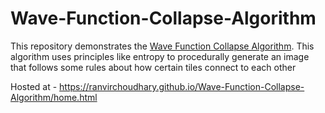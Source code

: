 # Wave-Function-Collapse-Algorithm
This repository demonstrates the <a href="https://en.wikipedia.org/wiki/Wave_function_collapse">Wave Function Collapse Algorithm</a>. This algorithm uses principles like entropy to procedurally generate an image that follows some rules about how certain tiles connect to each other

Hosted at - https://ranvirchoudhary.github.io/Wave-Function-Collapse-Algorithm/home.html
